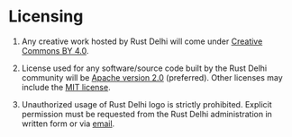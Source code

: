 # Licensing


1. Any creative work hosted by Rust Delhi will come under [Creative Commons BY
   4.0](https://creativecommons.org/licenses/by/4.0/).

2. License used for any software/source code built by the Rust Delhi community
   will be [Apache version 2.0](https://www.apache.org/licenses/LICENSE-2.0)
   (preferred). Other licenses may include the [MIT
   license](https://mit-license.org/).

3. Unauthorized usage of Rust Delhi logo is strictly prohibited. Explicit
   permission must be requested from the Rust Delhi administration in written
   form or via [email](mailto:contact@rustdelhi.in).

